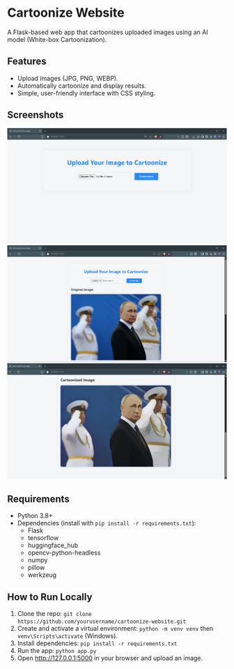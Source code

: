 # Cartoonize Website

A Flask-based web app that cartoonizes uploaded images using an AI model (White-box Cartoonization).

## Features
- Upload images (JPG, PNG, WEBP).
- Automatically cartoonize and display results.
- Simple, user-friendly interface with CSS styling.

## Screenshots
![Homepage](Sceenshots/Homepage.png)
![Upload](Sceenshots/Upload.png)
![Result](Sceenshots/Result.png)


## Requirements
- Python 3.8+
- Dependencies (install with `pip install -r requirements.txt`):
  - Flask
  - tensorflow
  - huggingface_hub
  - opencv-python-headless
  - numpy
  - pillow
  - werkzeug

## How to Run Locally
1. Clone the repo: `git clone https://github.com/yourusername/cartoonize-website.git`
2. Create and activate a virtual environment: `python -m venv venv` then `venv\Scripts\activate` (Windows).
3. Install dependencies: `pip install -r requirements.txt`
4. Run the app: `python app.py`
5. Open http://127.0.0.1:5000 in your browser and upload an image.

